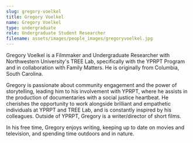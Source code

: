 ```yaml
---
slug: gregory-voelkel
title: Gregory Voelkel
name: Gregory Voelkel
type: undergraduate
role: Undergraduate Student Researcher
filename: assets/images/people_images/gregoryvoelkel.jpg
---
```

Gregory Voelkel is a Filmmaker and Undergraduate Researcher with Northwestern University's TREE Lab, specifically with the YPRPT Program and in collaboration with Family Matters. He is originally from Columbia, South Carolina.

Gregory is passionate about community engagement and the power of storytelling, leading him to his involvement with YPRPT, where he assists in the production of documentaries with a social justice heartbeat. He cherishes the opportunity to work alongside brilliant and empathetic individuals at YPRPT and TREE Lab, and is constantly inspired by his colleagues. Outside of YPRPT, Gregory is a writer/director of short films.

In his free time, Gregory enjoys writing, keeping up to date on movies and television, and spending time outdoors and in nature.
